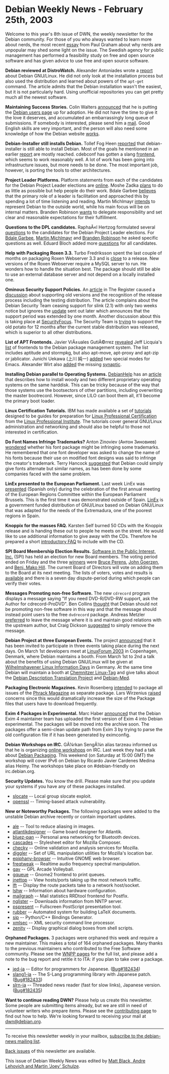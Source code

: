 
Debian Weekly News - February 25th, 2003
========================================


Welcome to this year's 8th issue of DWN, the weekly newsletter for the
Debian community. For those of you who always wanted to learn more about
nerds, the most recent [essay](http://www.paulgraham.com/nerds.html) from Paul Graham about why nerds are unpopular may shed some light
on the issue. The Swedish agency for public management has performed a
feasibility study on free and open source software and has given advice to use
free and open source software.


**Debian reviewed at DistroWatch.** Alexander Antoniades wrote
a [report](http://www.distrowatch.com/dwres.php?resource=review-debian) about Debian GNU/Linux. He did not only look at the installation
process but also used the distribution and learned about powers of the `apt-get` command. The article admits that the Debian installation
wasn't the easiest, but it is not particularly hard. Using unofficial
repositories you can get pretty much all the newest software.


**Maintaining Success Stories.** Colin Walters [announced](https://lists.debian.org/debian-devel-0302/msg01307.html)
that he is putting the [Debian users page](https://www.debian.org/users/) up for
adoption. He did not have the time to give it the love it deserves, and
accumulated an embarrassingly long queue of submissions. If somebody is
interested, please send him a [mail](mailto:walters@debian.org).
Good English skills are very important, and the person will also need some
knowledge of how the Debian website [works](http://cvs.debian.org/webwml/english/users/index.wml?cvsroot=webwml).


**Debian-Installer still installs Debian.** Tollef Fog Heen [reported](https://lists.debian.org/debian-boot-0302/msg00456.html)
that debian-installer is still able to install Debian. Most of the goals he
mentioned in an earlier [report](https://lists.debian.org/debian-devel-announce-0212/msg00002.html) are mostly reached. cdebconf has gotten a slang [frontend](https://people.debian.org/~sjogren/d-i/screenshots/2003-02-16/slang/), which seems to work reasonably well. A lot of work has been
going into infrastructure issues, but more needs to be done. The most
important job, however, is porting the tools to other architectures.


**Project Leader Platforms.** Platform statements from each of
the candidates for the Debian Project Leader elections are [online](https://www.debian.org/vote/2003/platforms/). Moshe Zadka [plans](https://www.debian.org/vote/2003/platforms/moshez) to do as little as
possible but help people do their work. Bdale Garbee [believes](https://www.debian.org/vote/2003/platforms/bdale) that the primary role of
a leader is facilitation and approached this by spending a lot of time
listening and reading. Martin Michlmayr [intends](https://www.debian.org/vote/2003/platforms/tbm) to represent Debian to the
outside world, while his main focus will be on internal matters. Branden
Robinson [wants](https://www.debian.org/vote/2003/platforms/branden) to delegate
responsibility and set clear and reasonable expectations for their
fulfillment.


**Questions to the DPL candidates.** RaphaÃ«l Hertzog
formulated several [questions](https://lists.debian.org/debian-vote-0302/msg00076.html) to
the candidates for the Debian Project Leader elections. For [Bdale
Garbee](https://lists.debian.org/debian-vote-0302/msg00073.html), [Martin Michlmayr](https://lists.debian.org/debian-vote-0302/msg00074.html) and [Branden
Robinson](https://lists.debian.org/debian-vote-0302/msg00075.html) he asked specific questions as well. Eduard Bloch added more [questions](https://lists.debian.org/debian-vote-0302/msg00079.html) for
all candidates.


**Help with Packaging Roxen 3.3.** Turbo Fredriksson spent the last
couple of months on packaging Roxen Webserver 3.3 and is [close](https://lists.debian.org/debian-devel-0302/msg01247.html) to a
release. New versions of the Roxen Webserver require a MySQL server to run.
He wonders how to handle the situation best. The package should still be able
to use an external database server and not depend on a locally installed
one.


**Ominous Security Support Policies.** An [article](http://www.theregister.co.uk/content/61/29330.html) in The
Register caused a [discussion](https://lists.debian.org/debian-devel-0302/msg01259.html)
about supporting old versions and the recognition of the release process
including the testing distribution. The article complains about the Debian
Security Team ceasing support for slink (2.1) with only two weeks notice but
ignores the [update](https://lists.debian.org/debian-security-announce-00/msg00043.html) sent out later which announces that the support period was extended
by one month. Another discussion about this is taking place at [SecurityFocus](http://securityfocus.com/columnists/142). The Security Team is [trying](https://lists.debian.org/debian-devel-announce-0302/msg00010.html) to support the old potato for 12 months after the current stable
distribution was released, which is superior to all other distributions.


**List of APT Frontends.** Javier ViÃ±uales GutiÃ©rrez [revealed](https://lists.debian.org/debian-devel-0302/msg01319.html) Jeff
Licquia's [list](http://www.luci.org/luci-discuss/200211/msg00001.html) of
frontends to the Debian package management system. The list
includes aptitude and stormpkg, but also apt-move, apt-proxy and apt-zip or
jablicator. Junichi Uekawa (上川 純一) [added](https://lists.debian.org/debian-devel-0302/msg01331.html) two
special modes for Emacs. Alexander Wirt also [added](https://lists.debian.org/debian-devel-0302/msg01352.html) the
missing [synaptic](http://distro.conectiva.com.br/projetos/46/).


**Installing Debian parallel to Operating Systems.** [DebianHelp](http://www.debianhelp.org/) has an [article](http://www.debianhelp.org/modules.php?op=modload&name=News&file=article&sid=3137) that describes how to install woody and two different proprietary
operating systems on the same harddisk. This can be tricky because of the way
that those systems use the bootsectors of other partitions, including
overwriting the master bootrecord. However, since LILO can boot them all,
it'll become the primary boot loader.


**Linux Certification Tutorials.** IBM has made available a
set of [tutorials](http://www.linuxdevices.com/news/NS9210834394.html)
designed to be guides for preparation for [Linux Professional Certification](http://www.lpi.org/c-process.html)
from the [Linux Professional Institute](http://www.lpi.org/). The
tutorials cover general GNU/Linux administration and networking and should
also be helpful to those not interested in certification.


**Do Font Names Infringe Trademarks?** Anton Zinoviev
(Антон
Зиновиев)
[wondered](https://lists.debian.org/debian-legal-0302/msg00128.html)
whether his font package might be infringing some trademarks. He remembered
that one font developer was asked to change the name of his fonts because
their use on modified font designs was said to infringe the creator's
trademark. Terry Hancock [suggested](https://lists.debian.org/debian-legal-0302/msg00129.html)
that Debian could simply give fonts alternate but similar names, as has been
done by some companies faced with the same problem.


**LinEx presented to the European Parliament.** Last week
LinEx was [presented](http://www.elperiodicoextremadura.com/noticias/noticia.asp?pkid=40043) (Spanish only) during the celebration of the first annual meeting of the
European Regions Committee within the European Parliament Brussels. This is
the first time it was demonstrated outside of Spain. [LinEx](http://www.linex.org/) is a government funded distribution of
GNU/Linux based on Debian GNU/Linux that was adapted for the needs of the
Extremadura, one of the poorest regions in Spain.


**Knoppix for the masses FAQ.** Karsten Self burned 50 CDs
with the Knoppix release and is handing these out to people he meets on the
street. He would like to use additional information to give away with the
CDs. Therefore he prepared a short [introductory FAQ](http://zgp.org/pipermail/linux-elitists/2003-February/005819.html) to include with the CD.


**SPI Board Membership Election Results.** [Software in the Public Interest, Inc.](https://www.spi-inc.org/) (SPI)
has held an election for new Board members. The voting period ended on Friday
and the three [winners](https://www.spi-inc.org/news/2003/20030222)
were [Bruce
Perens](https://www.spi-inc.org/secretary/votes/vote1/BrucePerens.xhtml), [John
Goerzen](https://www.spi-inc.org/secretary/votes/vote1/JohnGoerzen.xhtml), and [Benj. Mako
Hill](https://www.spi-inc.org/secretary/votes/vote1/MakoHill.xhtml). The current Board of Directors will vote on adding them to the
Board at its next meeting. The lists of voters, votes and results is [available](https://www.spi-inc.org/secretary/votes/vote1/) and there
is a seven day dispute-period during which people can verify their votes.


**Messages Promoting non-free Software.** The new
`cdrecord` program displays a message saying "If you need
DVD-R/DVD-RW support, ask the Author for cdrecord-ProDVD". Ben Collins [thought](https://lists.debian.org/debian-devel-0302/msg01524.html)
that Debian should not be promoting non-free software in this way and that
the message should instead point users to the free `dvdrecord`
package. Andreas Metzler [preferred](https://lists.debian.org/debian-devel-0302/msg01531.html)
to leave the message where it is and maintain good relations with the upstream
author, but Craig Dickson [suggested](https://lists.debian.org/debian-devel-0302/msg01526.html)
to simply remove the message.


**Debian Project at three European Events.** The project [announced](https://www.debian.org/News/2003/20030224) that it has been invited to
participate in three events taking place during the next days. On March 1st
developers meet at [LinuxForum
2003](https://www.debian.org/events/2003/0301-linuxforum) in Copenhagen, Denmark, where Debian maintains a booth. From March
1st to 2nd a talk about the benefits of using Debian GNU/Linux will be given
at [Wilhelmshavener
Linux Information Days](https://www.debian.org/events/2003/0301-infotage-wilhelmshaven) in Germany. At the same time Debian will maintain
a booth at [Chemnitzer
Linux-Tag](https://www.debian.org/events/2003/0301-linuxtag-chemnitz) and give talks about the [Debian Description Translation Project](http://ddtp.debian.org/) and [Debian-Med](https://www.debian.org/devel/debian-med/).


**Packaging Electronic Magazines.** Kevin Rosenberg [intended](https://lists.debian.org/debian-devel-0302/msg01462.html) to
package all issues of the [Phrack Magazine](http://www.phrack.org/)
as separate package. Lars Wirzenius [raised](https://lists.debian.org/debian-devel-0302/msg01472.html)
concerns since this would dramatically increase the size of the Package files
that users have to download frequently.


**Exim 4 Packages in Experimental.** Marc Haber [announced](https://lists.debian.org/debian-devel-0302/msg01513.html)
that the Debian Exim 4 maintainer team has uploaded the first version of Exim
4 into Debian experimental. The packages will be moved into the archive soon.
The packages offer a semi-clean update path from Exim 3 by trying to parse the
old configuration file if it has been generated by eximconfig.


**Debian Workshops on IRC.** GÃ¼rkan SengÃ¼n alias tarzeau
informed us that he is organizing [online workshops](http://www.linuks.mine.nu/irc/) on IRC. Last week they had a talk about [Debian Packaging](http://www.linuks.mine.nu/irc/debian-packaging).
This weekend (on Saturday at 15:00 GMT) the workshop will cover IPv6 on Debian
by Ricardo Javier Cardenes Medina alias Heimy. The workshops take place on
#debian-friendly on irc.debian.org.


**Security Updates.** You know the drill. Please make sure
that you update your systems if you have any of these packages installed.


* [slocate](https://www.debian.org/security/2003/dsa-252) --
 Local group slocate exploit.
* [openssl](https://www.debian.org/security/2003/dsa-253) --
 Timing-based attack vulnerability.


**New or Noteworthy Packages.** The following packages were
added to the unstable Debian archive recently or contain important updates.


* [ale](https://packages.debian.org/unstable/graphics/ale)
 -- Tool to reduce aliasing in images.
* [atlantikdesigner](https://packages.debian.org/unstable/games/atlantikdesigner)
 -- Game board designer for Atlantik.
* [bluez-pan](https://packages.debian.org/unstable/net/bluez-pan)
 -- Personal area networking for Bluetooth devices.
* [cascades](https://packages.debian.org/unstable/web/cascades)
 -- Stylesheet editor for Mozilla Composer.
* [checky](https://packages.debian.org/unstable/web/checky)
 -- Online validation and analysis services for Mozilla.
* [diggler](https://packages.debian.org/unstable/web/diggler)
 -- Set of URL manipulation utilities for Mozilla's location bar.
* [epiphany-browser](https://packages.debian.org/unstable/web/epiphany-browser)
 -- Intuitive GNOME web browser.
* [freqtweak](https://packages.debian.org/unstable/sound/freqtweak)
 -- Realtime audio frequency spectral manipulation.
* [gav](https://packages.debian.org/unstable/games/gav)
 -- GPL Arcade Volleyball.
* [gqueue](https://packages.debian.org/unstable/admin/gqueue)
 -- Gnome2 frontend to print queues.
* [jnettop](https://packages.debian.org/unstable/net/jnettop)
 -- View hosts/ports taking up the most network traffic.
* [lft](https://packages.debian.org/unstable/net/lft)
 -- Display the route packets take to a network host/socket.
* [lshw](https://packages.debian.org/unstable/utils/lshw)
 -- Information about hardware configuration.
* [mailgraph](https://packages.debian.org/unstable/admin/mailgraph)
 -- Mail statistics RRDtool frontend for Postfix.
* [nglister](https://packages.debian.org/unstable/news/nglister)
 -- Downloads information from NNTP server.
* [pspresent](https://packages.debian.org/unstable/x11/pspresent)
 -- Fullscreen PostScript presentation tool.
* [rubber](https://packages.debian.org/unstable/tex/rubber)
 -- Automated system for building LaTeX documents.
* [sip](https://packages.debian.org/unstable/devel/sip)
 -- Python/C++ Bindings Generator.
* [xmlsec](https://packages.debian.org/unstable/text/xmlsec)
 -- XML security command line processor.
* [zenity](https://packages.debian.org/unstable/x11/zenity)
 -- Display graphical dialog boxes from shell scripts.


**Orphaned Packages.** 3 packages were orphaned this week and
require a new maintainer. This makes a total of 164 orphaned packages. Many
thanks to the previous maintainers who contributed to the Free Software
community. Please see the [WNPP pages](https://www.debian.org/devel/wnpp/) for
the full list, and please add a note to the bug report and retitle it to ITA:
if you plan to take over a package.


* [jed-ja](https://packages.debian.org/unstable/editors/jed-ja)
 -- Editor for programmers for Japanese.
 ([Bug#182434](https://bugs.debian.org/182434))
* [slang1-ja](https://packages.debian.org/unstable/libs/slang1-ja)
 -- The S-Lang programming library with Japanese patch.
 ([Bug#182433](https://bugs.debian.org/182433))
* [slrn-ja](https://packages.debian.org/unstable/news/slrn-ja)
 -- Threaded news reader (fast for slow links), Japanese version.
 ([Bug#182435](https://bugs.debian.org/182435))


**Want to continue reading DWN?** Please help us create this
newsletter. Some people are submitting items already, but we are
still in need of volunteer writers who prepare items.
Please see the [contributing
page](https://www.debian.org/News/weekly/contributing) to find out how to help. We're looking forward to receiving your
mail at [dwn@debian.org](mailto:dwn@debian.org).




---



 To receive this newsletter weekly in your mailbox, [subscribe to the debian-news mailing list](https://lists.debian.org/debian-news/).



[Back issues](https://www.debian.org/News/weekly/) of this newsletter are available.



This issue of Debian Weekly News was edited by [Matt Black, Andre Lehovich and Martin 'Joey' Schulze](mailto:dwn@debian.org).




